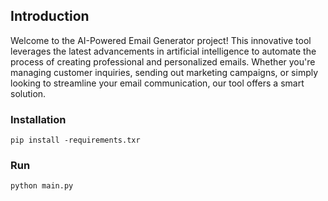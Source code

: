 ## Introduction

Welcome to the AI-Powered Email Generator project! This innovative tool leverages the latest advancements in artificial intelligence to automate the process of creating professional and personalized emails. Whether you're managing customer inquiries, sending out marketing campaigns, or simply looking to streamline your email communication, our tool offers a smart solution.

### Installation

```
pip install -requirements.txr
```

### Run

```
python main.py
```
